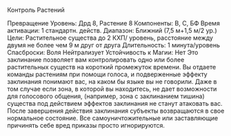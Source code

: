 
Контроль Растений

Превращение
Уровень: Дрд 8, Растение 8
Компоненты: В, С, БФ
Время активации: 1 стандартн. действ.
Диапазон: Ближний (7,5 м+1,5 м/2 ур.)
Цели: Растительное существа до 2 КХП/
уровень, расстояние между двумя не
более чем 9 м друг от друга
Длительность: 1 минута/уровень
Спасброски: Воля Нейтрализует
Устойчивость к Магии: Нет
Это заклинание позволяет вам контролировать одно или более растительных
существ на короткий промежуток времени. Вы отдаете команды растениям
при помощи голоса, и подверженные
эффекту заклинания понимают вас, на
каком бы языке вы не говорили. Даже
в том случае если зона, в которой вы
находитесь, не дает возможности для
голосового общения, (например, зона
с заклинанием тишина) существа под
действием эффектов заклинания не станут атаковать вас. После завершения
действия заклинания субъекты возвращаются в свое нормальное состояние.
Все самоуничтожительные или заставляющие причинять себе вред приказы просто игнорируются.